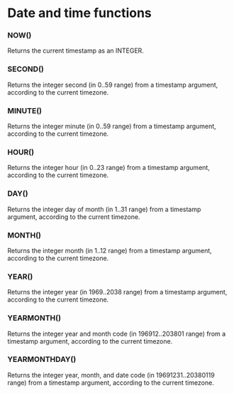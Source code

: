 # Date and time functions

### NOW()
Returns the current timestamp as an INTEGER.

### SECOND()
Returns the integer second (in 0..59 range) from a timestamp argument, according to the current timezone.

### MINUTE()
Returns the integer minute (in 0..59 range) from a timestamp argument, according to the current timezone.

### HOUR() 
Returns the integer hour (in 0..23 range) from a timestamp argument, according to the current timezone.

### DAY()
Returns the integer day of month (in 1..31 range) from a timestamp argument, according to the current timezone.

### MONTH()
Returns the integer month (in 1..12 range) from a timestamp argument, according to the current timezone.

### YEAR()
Returns the integer year (in 1969..2038 range) from a timestamp argument, according to the current timezone.

### YEARMONTH()
Returns the integer year and month code (in 196912..203801 range) from a timestamp argument, according to the current timezone.

### YEARMONTHDAY()
Returns the integer year, month, and date code (in 19691231..20380119 range) from a timestamp argument, according to the current timezone.   
